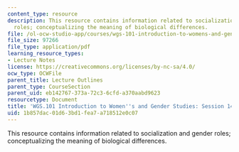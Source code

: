 ```yaml
---
content_type: resource
description: This resource contains information related to socialization and gender
  roles; conceptualizing the meaning of biological differences.
file: /ol-ocw-studio-app/courses/wgs-101-introduction-to-womens-and-gender-studies-fall-2014/1b857dac01d63bd1fea7a718512e0c07_MITWGS_101F14_Sess14.pdf
file_size: 97266
file_type: application/pdf
learning_resource_types:
- Lecture Notes
license: https://creativecommons.org/licenses/by-nc-sa/4.0/
ocw_type: OCWFile
parent_title: Lecture Outlines
parent_type: CourseSection
parent_uid: eb142767-373a-72c3-6cfd-a370aabd9623
resourcetype: Document
title: 'WGS.101 Introduction to Women''s and Gender Studies: Session 14 Lecture Outline'
uid: 1b857dac-01d6-3bd1-fea7-a718512e0c07
---
```

This resource contains information related to socialization and gender roles; conceptualizing the meaning of biological differences.